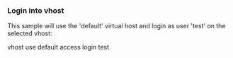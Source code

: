 ###  Login into vhost

This sample will use the 'default' virtual host and login as user 'test' on the selected vhost:

vhost use default
access login test
